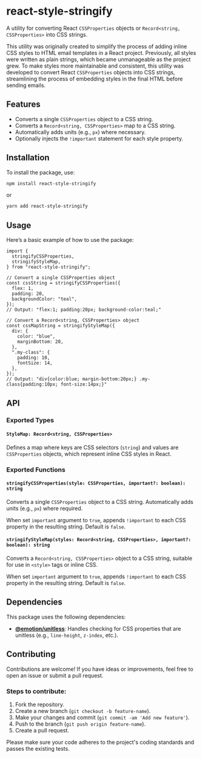 # react-style-stringify

A utility for converting React `CSSProperties` objects or `Record<string, CSSProperties>` into CSS strings.

This utility was originally created to simplify the process of adding inline CSS styles to HTML email templates in a React project. Previously, all styles were written as plain strings, which became unmanageable as the project grew. To make styles more maintainable and consistent, this utility was developed to convert React `CSSProperties` objects into CSS strings, streamlining the process of embedding styles in the final HTML before sending emails.

## Features

- Converts a single `CSSProperties` object to a CSS string.
- Converts a `Record<string, CSSProperties>` map to a CSS string.
- Automatically adds units (e.g., `px`) where necessary.
- Optionally injects the `!important` statement for each style property.

## Installation

To install the package, use:

```bash
npm install react-style-stringify
```

or

```bash
yarn add react-style-stringify
```

## Usage

Here’s a basic example of how to use the package:

```tsx
import {
  stringifyCSSProperties,
  stringifyStyleMap,
} from "react-style-stringify";

// Convert a single CSSProperties object
const cssString = stringifyCSSProperties({
  flex: 1,
  padding: 20,
  backgroundColor: "teal",
});
// Output: "flex:1; padding:20px; background-color:teal;"

// Convert a Record<string, CSSProperties> object
const cssMapString = stringifyStyleMap({
  div: {
    color: "blue",
    marginBottom: 20,
  },
  ".my-class": {
    padding: 10,
    fontSize: 14,
  },
});
// Output: "div{color:blue; margin-bottom:20px;} .my-class{padding:10px; font-size:14px;}"
```

## API

### Exported Types

#### `StyleMap: Record<string, CSSProperties>`

Defines a map where keys are CSS selectors (`string`) and values are `CSSProperties` objects, which represent inline CSS styles in React.

### Exported Functions

#### `stringifyCSSProperties(style: CSSProperties, important?: boolean): string`

Converts a single `CSSProperties` object to a CSS string. Automatically adds units (e.g., `px`) where required.

When set `important` argument to `true`, appends `!important` to each CSS property in the resulting string. Default is `false`.

#### `stringifyStyleMap(styles: Record<string, CSSProperties>, important?: boolean): string`

Converts a `Record<string, CSSProperties>` object to a CSS string, suitable for use in `<style>` tags or inline CSS.

When set `important` argument to `true`, appends `!important` to each CSS property in the resulting string. Default is `false`.

## Dependencies

This package uses the following dependencies:

- **[@emotion/unitless](https://www.npmjs.com/package/@emotion/unitless)**: Handles checking for CSS properties that are unitless (e.g., `line-height`, `z-index`, etc.).

## Contributing

Contributions are welcome! If you have ideas or improvements, feel free to open an issue or submit a pull request.

### Steps to contribute:

1. Fork the repository.
2. Create a new branch (`git checkout -b feature-name`).
3. Make your changes and commit (`git commit -am 'Add new feature'`).
4. Push to the branch (`git push origin feature-name`).
5. Create a pull request.

Please make sure your code adheres to the project's coding standards and passes the existing tests.
